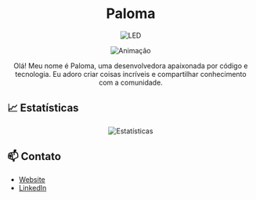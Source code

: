 <h1 align="center">Paloma</h1>

<p align="center">
  <img src="https://img.shields.io/badge/LED-%E2%9A%A1-brightgreen" alt="LED">
</p>

<p align="center">
  <img src="https://github.com/devmarqs/devmarqs/raw/main/assets/animation.gif" alt="Animação">
</p>

<p align="center">Olá! Meu nome é Paloma, uma desenvolvedora apaixonada por código e tecnologia. Eu adoro criar coisas incríveis e compartilhar conhecimento com a comunidade.</p>

## 📈 Estatísticas

<p align="center">
  <img src="https://github-readme-stats.vercel.app/api?username=devmarqs&show_icons=true&theme=radical" alt="Estatísticas">
</p>

<style>
  .statistic-item rect {
    animation: ledGlow 2s infinite;
  }

  @keyframes ledGlow {
    0%, 100% {
      fill: rgb(255, 0, 0);
    }
    25% {
      fill: rgb(0, 255, 0);
    }
    50% {
      fill: rgb(0, 0, 255);
    }
    75% {
      fill: rgb(255, 255, 0);
    }
  }
</style>

## 📫 Contato

- [Website](https://seusite.com)
- [LinkedIn](https://www.linkedin.com/in/seu-usuario)
